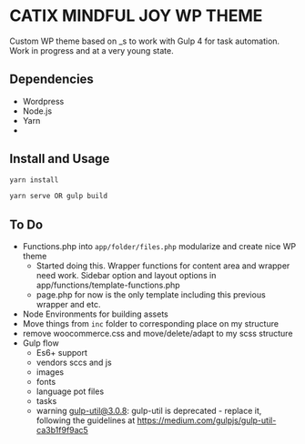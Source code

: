 # CATIX MINDFUL JOY WP THEME

Custom WP theme based on _s to work with Gulp 4 for task automation. Work in progress and at a very young state.

## Dependencies

* Wordpress
* Node.js
* Yarn
* 

## Install and Usage

```bash
yarn install
```

```bash
yarn serve OR gulp build
```

## To Do

* Functions.php into `app/folder/files.php` modularize and create nice WP theme
  * Started doing this. Wrapper functions for content area and wrapper need work. Sidebar option and layout options in app/functions/template-functions.php
  * page.php for now is the only template including this previous wrapper and etc.
* Node Environments for building assets
* Move things from `inc` folder to corresponding place on my structure
* remove woocommerce.css and move/delete/adapt to my scss structure
* Gulp flow
  * Es6+ support
  * vendors sccs and js
  * images
  * fonts
  * language pot files
  * tasks
  * warning gulp-util@3.0.8: gulp-util is deprecated - replace it, following the guidelines at https://medium.com/gulpjs/gulp-util-ca3b1f9f9ac5
